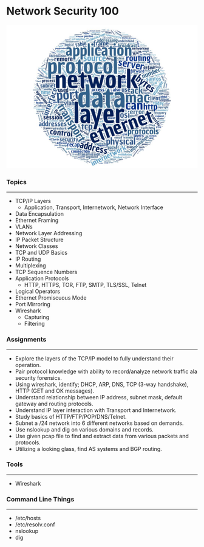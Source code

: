 # Network Security 100

![alt text](../images/net100wc.jpg "Aggregated From Lesson Files")


### Topics
------

* TCP/IP Layers
    * Application, Transport, Internetwork, Network Interface
* Data Encapsulation
* Ethernet Framing
* VLANs
* Network Layer Addressing
* IP Packet Structure
* Network Classes
* TCP and UDP Basics
* IP Routing
* Multiplexing
* TCP Sequence Numbers
* Application Protocols
    * HTTP, HTTPS, TOR, FTP, SMTP, TLS/SSL, Telnet
* Logical Operators
* Ethernet Promiscuous Mode
* Port Mirroring
* Wireshark
    * Capturing
    * Filtering


### Assignments
------

* Explore the layers of the TCP/IP model to fully understand their operation.
* Pair protocol knowledge with ability to record/analyze network traffic ala security forensics. 
* Using wireshark, identify; DHCP, ARP, DNS, TCP (3-way handshake), HTTP (GET and OK messages).
* Understand relationship between IP address, subnet mask, default gateway and routing protocols.
* Understand IP layer interaction with Transport and Internetwork.
* Study basics of HTTP/FTP/POP/DNS/Telnet.
* Subnet a /24 network into 6 different networks based on demands.
* Use nslookup and dig on various domains and records.
* Use given pcap file to find and extract data from various packets and protocols. 
* Utilizing a looking glass, find AS systems and BGP routing.


### Tools
------

* Wireshark


### Command Line Things
------

* /etc/hosts
* /etc/resolv.conf
* nslookup
* dig